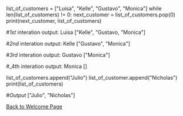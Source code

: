 list_of_customers = ["Luisa", "Kelle", "Gustavo", "Monica"]
while len(list_of_customers) != 0: 
next_customer = list_of_customers.pop(0)
print(next_customer, list_of_customers)

#_1st_ interation output: Luisa ["Kelle", "Gustavo, "Monica"]

#_2nd_ interation output: Kelle ["Gustavo", "Monica"]

#_3rd_ interation output: Gustavo ["Monica"]

#_4th interation output: Monica []

list_of_customers.append("Julio")
list_of_customer.append("Nicholas")
print(list_of_customers)

#_Output_ ["Julio", "Nicholas"]

[Back to Welcome Page](Welcome.md)
